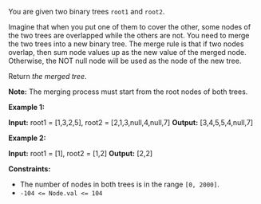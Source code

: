 You are given two binary trees `root1` and `root2`.

Imagine that when you put one of them to cover the other, some nodes of the two trees are overlapped while the others are not. You need to merge the two trees into a new binary tree. The merge rule is that if two nodes overlap, then sum node values up as the new value of the merged node. Otherwise, the NOT null node will be used as the node of the new tree.

Return _the merged tree_.

**Note:** The merging process must start from the root nodes of both trees.

**Example 1:**

**Input:** root1 = \[1,3,2,5\], root2 = \[2,1,3,null,4,null,7\]
**Output:** \[3,4,5,5,4,null,7\]

**Example 2:**

**Input:** root1 = \[1\], root2 = \[1,2\]
**Output:** \[2,2\]

**Constraints:**

*   The number of nodes in both trees is in the range `[0, 2000]`.
*   `-104 <= Node.val <= 104`